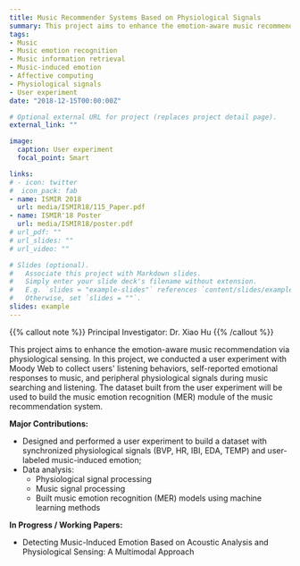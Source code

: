 ```yaml
---
title: Music Recommender Systems Based on Physiological Signals
summary: This project aims to enhance the emotion-aware music recommendation via physiological sensing.
tags:
- Music
- Music emotion recognition
- Music information retrieval
- Music-induced emotion
- Affective computing
- Physiological signals
- User experiment
date: "2018-12-15T00:00:00Z"

# Optional external URL for project (replaces project detail page).
external_link: ""

image:
  caption: User experiment
  focal_point: Smart

links:
# - icon: twitter
#  icon_pack: fab
- name: ISMIR 2018
  url: media/ISMIR18/115_Paper.pdf
- name: ISMIR'18 Poster
  url: media/ISMIR18/poster.pdf
# url_pdf: ""
# url_slides: ""
# url_video: ""

# Slides (optional).
#   Associate this project with Markdown slides.
#   Simply enter your slide deck's filename without extension.
#   E.g. `slides = "example-slides"` references `content/slides/example-slides.md`.
#   Otherwise, set `slides = ""`.
slides: example
---
```


{{% callout note %}}
Principal Investigator: Dr. Xiao Hu
{{% /callout %}}

This project aims to enhance the emotion-aware music recommendation via physiological sensing. In this project, we conducted a user experiment with Moody Web to collect users' listening behaviors, self-reported emotional responses to music, and peripheral physiological signals during music searching and listening. The dataset built from the user experiment will be used to build the music emotion recognition (MER) module of the music recommendation system.


**Major Contributions:**
- Designed and performed a user experiment to build a dataset with synchronized physiological signals (BVP, HR, IBI, EDA, TEMP) and user-labeled music-induced emotion;
- Data analysis: 
    * Physiological signal processing 
    * Music signal processing 
    * Built music emotion recognition (MER) models using machine learning methods

**In Progress / Working Papers:**
- Detecting Music-Induced Emotion Based on Acoustic Analysis and Physiological Sensing: A Multimodal Approach
